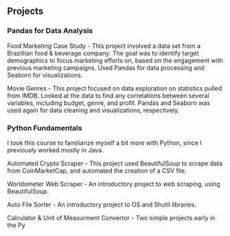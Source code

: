 ## Projects
### Pandas for Data Analysis
Food Marketing Case Study - This project involved a data set from a Brazillian food & beverage company. The goal was to identify target demographics to focus marketing efforts on, based on the engagement with previous marketing campaigns. Used Pandas for data processing and Seaborn for visualizations.

Movie Genres - This project focused on data exploration on statistics pulled from IMDB. Looked at the data to find any correlations between several variables, including budget, genre, and profit. Pandas and Seaborn was used again for data cleaning and visualizations, respectively.

### Python Fundamentals
I took this course to familiarize myself a bit more with Python, since I previously worked mostly in Java.

Automated Crypto Scraper - This project used BeautifulSoup to scrape data from CoinMarketCap, and automated the creation of a CSV file.

Worldometer Web Scraper - An introductory project to web scraping, using BeautifulSoup.

Auto File Sorter - An introductory project to OS and Shutil libraries.

Calculator & Unit of Measurment Convertor - Two simple projects early in the Py
